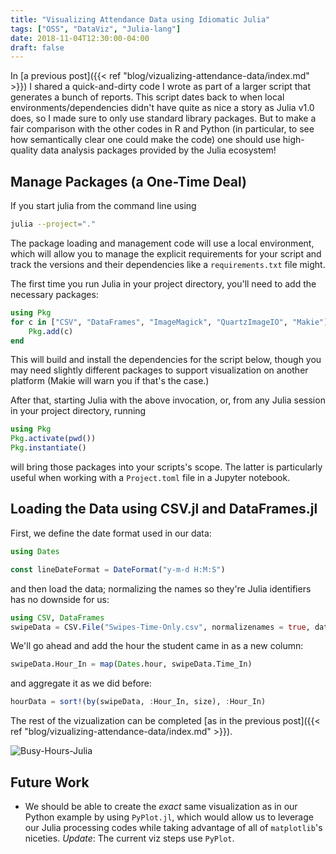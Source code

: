 ```yaml
---
title: "Visualizing Attendance Data using Idiomatic Julia"
tags: ["OSS", "DataViz", "Julia-lang"]
date: 2018-11-04T12:30:00-04:00
draft: false
---
```


In [a previous post]({{< ref "blog/vizualizing-attendance-data/index.md" >}}) I shared a quick-and-dirty code I wrote as part of a larger script that generates a bunch of reports.
This script dates back to when local environments/dependencies didn't have quite as nice a story as Julia v1.0 does, so I made sure to only use standard library packages.
But to make a fair comparison with the other codes in R and Python (in particular, to see how semantically clear one could make the code) one should use high-quality data analysis packages provided by the Julia ecosystem!

## Manage Packages (a One-Time Deal)

If you start julia from the command line using

```bash
julia --project="."
```

The package loading and management code will use a local environment, which will allow you to manage the explicit requirements for your script and track the versions and their dependencies like a `requirements.txt` file might.

The first time you run Julia in your project directory, you'll need to add the necessary packages:

```julia
using Pkg
for c in ["CSV", "DataFrames", "ImageMagick", "QuartzImageIO", "Makie"]
    Pkg.add(c)
end
```

This will build and install the dependencies for the script below, though you may need slightly different packages to support visualization on another platform (Makie will warn you if that's the case.)

After that, starting Julia with the above invocation, or, from any Julia session in your project directory, running

```julia
using Pkg
Pkg.activate(pwd())
Pkg.instantiate()
```

will bring those packages into your scripts's scope.
The latter is particularly useful when working with a `Project.toml` file in a Jupyter notebook.

## Loading the Data using CSV.jl and DataFrames.jl

First, we define the date format used in our data:

```julia
using Dates

const lineDateFormat = DateFormat("y-m-d H:M:S")
```

and then load the data; normalizing the names so they're Julia identifiers has no downside for us:

```julia
using CSV, DataFrames
swipeData = CSV.File("Swipes-Time-Only.csv", normalizenames = true, dateformat = lineDateFormat) |> DataFrame
```

We'll go ahead and add the hour the student came in as a new column:

```julia
swipeData.Hour_In = map(Dates.hour, swipeData.Time_In)
```

and aggregate it as we did before:

```julia
hourData = sort!(by(swipeData, :Hour_In, size), :Hour_In)
```

The rest of the vizualization can be completed [as in the previous post]({{< ref "blog/vizualizing-attendance-data/index.md" >}}).

![Busy-Hours-Julia](/blog/vizualizing-attendance-data/Busy-Hours-Julia.png)

## Future Work

* We should be able to create the _exact_ same visualization as in our Python example by using `PyPlot.jl`, which would allow us to leverage our Julia processing codes while taking advantage of all of `matplotlib`'s niceties.
*Update*: The current viz steps use `PyPlot`.
